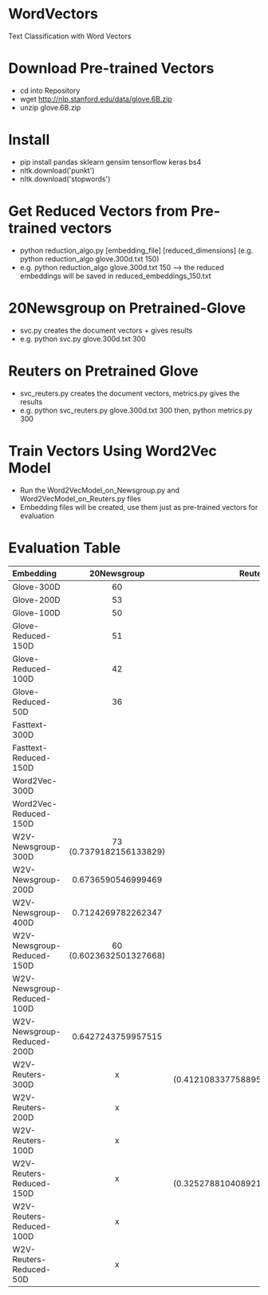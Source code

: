 # WordVectors
Text Classification with Word Vectors


# Download Pre-trained Vectors
* cd into Repository
* wget http://nlp.stanford.edu/data/glove.6B.zip
* unzip glove.6B.zip

# Install
* pip install pandas sklearn gensim tensorflow keras bs4
* nltk.download('punkt')
* nltk.download('stopwords')

# Get Reduced Vectors from Pre-trained vectors
* python reduction_algo.py [embedding_file] [reduced_dimensions] (e.g. python reduction_algo glove.300d.txt 150)
* e.g. python reduction_algo glove.300d.txt 150 --> the reduced embeddings will be saved in reduced_embeddings_150.txt

# 20Newsgroup on Pretrained-Glove
* svc.py creates the document vectors + gives results
* e.g. python svc.py glove.300d.txt 300

# Reuters on Pretrained Glove
* svc_reuters.py creates the document vectors, metrics.py gives the results
* e.g. python svc_reuters.py glove.300d.txt 300 then, python metrics.py 300

# Train Vectors Using Word2Vec Model
* Run the Word2VecModel_on_Newsgroup.py and Word2VecModel_on_Reuters.py files
* Embedding files will be created, use them just as pre-trained vectors for evaluation

# Evaluation Table

| Embedding | 20Newsgroup | Reuters |
| :---         |     :---:      |          ---: |
| Glove-300D   |   60   |     |
| Glove-200D     |   53     |       |
| Glove-100D   |  50   |     |
| Glove-Reduced-150D     |   51     |       |
| Glove-Reduced-100D     |   42     |       |
| Glove-Reduced-50D     |    36    |       |
| Fasttext-300D          |      |     |
| Fasttext-Reduced-150D     |        |       |
| Word2Vec-300D          |      |     |
| Word2Vec-Reduced-150D     |        |       |
| W2V-Newsgroup-300D     |   73 (0.7379182156133829)     |   x    |
| W2V-Newsgroup-200D     |   0.6736590546999469     |   x    |
| W2V-Newsgroup-400D     |  0.7124269782262347      |   x    |
| W2V-Newsgroup-Reduced-150D     |  60 (0.6023632501327668)      |   x    |
| W2V-Newsgroup-Reduced-100D     |        |   x    |
| W2V-Newsgroup-Reduced-200D     |  0.6427243759957515      |   x   |
| W2V-Reuters-300D     |   x    |  41 (0.4121083377588954)      |
| W2V-Reuters-200D     |   x     |       |
| W2V-Reuters-100D     |   x     |       |
| W2V-Reuters-Reduced-150D     |   x      |  32 (0.3252788104089219)     |
| W2V-Reuters-Reduced-100D     |   x     |       |
| W2V-Reuters-Reduced-50D     |    x    |       |
